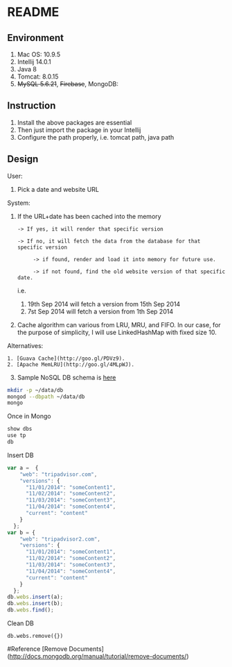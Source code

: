 # README

## Environment
1. Mac OS: 10.9.5
2. Intellij 14.0.1
3. Java 8
4. Tomcat: 8.0.15
5. ~~MySQL 5.6.21~~, ~~Firebase~~, MongoDB:

## Instruction
1. Install the above packages are essential
2. Then just import the package in your Intellij
3. Configure the path properly, i.e. tomcat path, java path

## Design
User:
1. Pick a date and website URL

System:

1. If the URL+date has been cached into the memory

       -> If yes, it will render that specific version

       -> If no, it will fetch the data from the database for that specific version

            -> if found, render and load it into memory for future use.

            -> if not found, find the old website version of that specific date.

   i.e.

   1. 19th Sep 2014 will fetch a version from 15th Sep 2014
   2. 7st Sep 2014 will fetch a version from 1th Sep 2014

2. Cache algorithm can various from LRU, MRU, and FIFO. In our case, for the
purpose of simplicity, I will use LinkedHashMap with fixed size 10.

Alternatives:

    1. [Guava Cache](http://goo.gl/PDVz9).
    2. [Apache MemLRU](http://goo.gl/4MLpWJ).

3. Sample NoSQL DB schema is [here](./resource/document.json)

``` bash
mkdir -p ~/data/db
mongod --dbpath ~/data/db
mongo
```

Once in Mongo
``` bash
show dbs
use tp
db

```

Insert DB
``` javascript
var a =  {
    "web": "tripadvisor.com",
    "versions": {
      "11/01/2014": "someContent1",
      "11/02/2014": "someContent2",
      "11/03/2014": "someContent3",
      "11/04/2014": "someContent4",
      "current": "content"
    }
  };
var b = {
    "web": "tripadvisor2.com",
    "versions": {
      "11/01/2014": "someContent1",
      "11/02/2014": "someContent2",
      "11/03/2014": "someContent3",
      "11/04/2014": "someContent4",
      "current": "content"
    }
  };
db.webs.insert(a);
db.webs.insert(b);
db.webs.find();
```

Clean DB
```
db.webs.remove({})
```

#Reference
[Remove Documents]
(http://docs.mongodb.org/manual/tutorial/remove-documents/)
